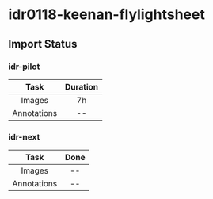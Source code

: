 # idr0118-keenan-flylightsheet

## Import Status

### idr-pilot
| Task | Duration |
| :----: |:----:|
| Images| 7h |
| Annotations | -- |

### idr-next
| Task | Done |
| :----: |:----:|
| Images| -- | 
| Annotations | -- |

